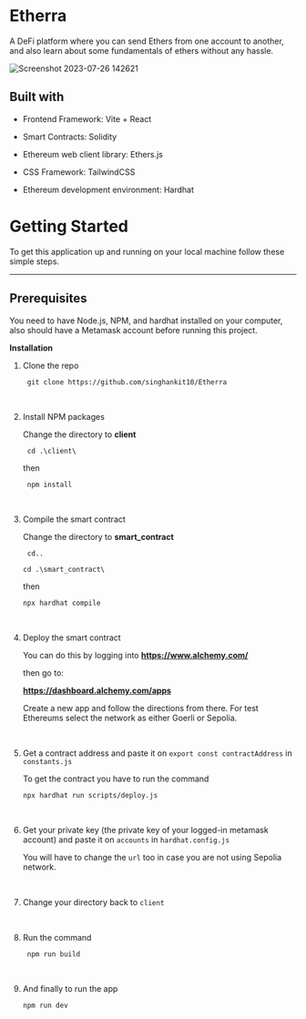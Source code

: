 # Etherra
A DeFi platform where you can send Ethers from one account to another, and also learn about some fundamentals of ethers without any hassle.

![Screenshot 2023-07-26 142621](https://github.com/singhankit10/Etherra/assets/80821128/a765ac9d-a177-4d7d-aea2-060e4c09c9e6)

## **Built with**

* Frontend Framework: Vite + React

* Smart Contracts: Solidity

* Ethereum web client library: Ethers.js

* CSS Framework: TailwindCSS

* Ethereum development environment: Hardhat

# **Getting Started**
To get this application up and running on your local machine follow these simple steps.
****
## Prerequisites

You need to have Node.js, NPM, and hardhat installed on your computer, also should have a Metamask account before running this project.

**Installation**
1. Clone the repo
   
   ````
    git clone https://github.com/singhankit10/Etherra 
   ````

   <br>
   
2. Install NPM packages

   Change the directory to **client**

   ````
    cd .\client\
   ````
   
   then
   
   ````
    npm install
   ````

   <br>

3. Compile the smart contract

   Change the directory to **smart_contract**

   ````
    cd..
   ````
   
   ````
   cd .\smart_contract\
   ````

   then

   ````
   npx hardhat compile
   ````

   <br>

4. Deploy the smart contract

   You can do this by logging into **https://www.alchemy.com/**

   then go to:

   **https://dashboard.alchemy.com/apps**

   Create a new app and follow the directions from there. For test Ethereums select the network as either Goerli or Sepolia.


   <br>

5. Get a contract address and paste it on ```export const contractAddress``` in ```constants.js```

   To get the contract you have to run the command
   ````
   npx hardhat run scripts/deploy.js
   ````

   <br>

6. Get your private key (the private key of your logged-in metamask account) and paste it on ```accounts``` in ```hardhat.config.js```

   You will have to change the ```url``` too in case you are not using Sepolia network.

   <br>


7. Change your directory back to ```client```

   <br>
   
8. Run the command 

   ````
    npm run build 
   ````

   <br>

9. And finally to run the app

   ```` 
   npm run dev
   ````

